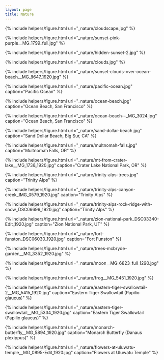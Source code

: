 ```yaml
---
layout: page
title: Nature
---
```


{% include helpers/figure.html
url="_nature/cloudscape.jpg" %}

{% include helpers/figure.html
url="_nature/sunset-pink-purple__MG_1799_full.jpg" %}

{% include helpers/figure.html
url="_nature/hidden-sunset-2.jpg" %}

{% include helpers/figure.html
url="_nature/clouds.jpg" %}

{% include helpers/figure.html
url="_nature/sunset-clouds-over-ocean-beach__MG_8647_1920.jpg" %}

{% include helpers/figure.html
url="_nature/pacific-ocean.jpg"
caption="Pacific Ocean" %}

{% include helpers/figure.html
url="_nature/ocean-beach.jpg"
caption="Ocean Beach, San Francisco" %}

{% include helpers/figure.html
url="_nature/ocean-beach--_MG_3024.jpg"
caption="Ocean Beach, San Francisco" %}

{% include helpers/figure.html
url="_nature/sand-dollar-beach.jpg"
caption="Sand Dollar Beach, Big Sur, CA" %}

{% include helpers/figure.html
url="_nature/multnomah-falls.jpg"
caption="Multnomah Falls, OR" %}

{% include helpers/figure.html
url="_nature/mt-from-crater-lake__MG_1736_1920.jpg"
caption="Crater Lake National Park, OR" %}

{% include helpers/figure.html
url="_nature/trinity-alps-trees.jpg"
caption="Trinity Alps" %}

{% include helpers/figure.html
url="_nature/trinity-alps-canyon-creek_IMG_0579_1920.jpg"
caption="Trinity Alps" %}

{% include helpers/figure.html
url="_nature/trinity-alps-rock-ridge-with-snow_DSC06699_1920.jpg"
caption="Trinity Alps" %}

{% include helpers/figure.html
url="_nature/zion-national-park_DSC03340-Edit_1920.jpg"
caption="Zion National Park, UT" %}

{% include helpers/figure.html
url="_nature/fort-funston_DSC06030_1920.jpg"
caption="Fort Funston" %}

{% include helpers/figure.html
url="_nature/trees-mcbryde-garden__MG_3352_1920.jpg" %}

{% include helpers/figure.html
url="_nature/moon__MG_6823_full_1290.jpg" %}

{% include helpers/figure.html
url="_nature/frog__MG_5451_1920.jpg" %}

{% include helpers/figure.html
url="_nature/eastern-tiger-swallowtail-2__MG_5415_1920.jpg"
caption="Eastern Tiger Swallowtail (<span>Papilio glaucus</span>)" %}

{% include helpers/figure.html
url="_nature/eastern-tiger-swallowtail__MG_5334_1920.jpg"
caption="Eastern Tiger Swallowtail (<span>Papilio glaucus</span>)" %}

{% include helpers/figure.html
url="_nature/monarch-butterfly__MG_5894_1920.jpg"
caption="Monarch Butterfly (<span>Danaus plexippus</span>)" %}

{% include helpers/figure.html
url="_nature/flowers-at-uluwatu-temple__MG_0895-Edit_1920.jpg"
caption="Flowers at Uluwatu Temple" %}
